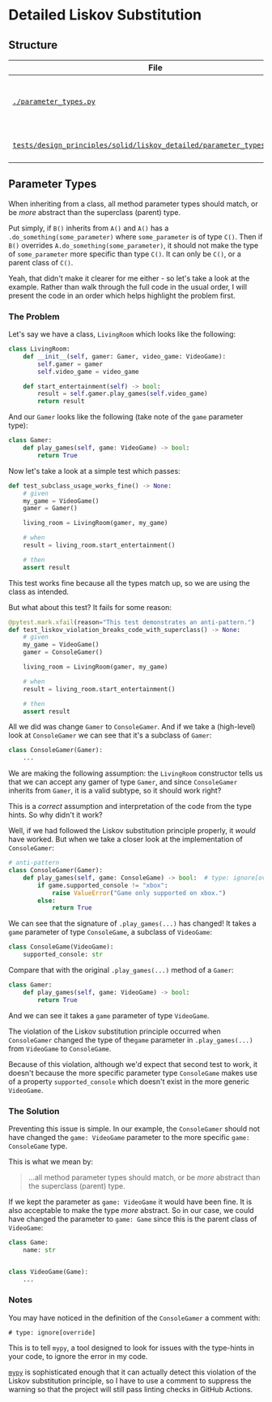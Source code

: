 # Detailed Liskov Substitution

## Structure

| File      | Description |
| ----------- | ----------- |
| [`./parameter_types.py`](parameter_types.py)      | Code example containing an anti-pattern.       |
| [`tests/design_principles/solid/liskov_detailed/parameter_types_test.py`](../../../../../tests/design_principles/solid/liskov_detailed/parameter_types_test.py)   | Unit tests to show code in action.        |

## Parameter Types

When inheriting from a class, all method parameter types should match, or be _more_
abstract than the superclass (parent) type.

Put simply, if `B()` inherits from `A()` and `A()` has a `.do_something(some_parameter)`
where `some_parameter` is of type `C()`. Then if `B()` overrides `A.do_something(some_parameter)`,
it should not make the type of `some_parameter` more specific than
type `C()`. It can only be `C()`, or a parent class of `C()`.

Yeah, that didn't make it clearer for me either - so let's take a look at the example.
Rather than walk through the full code in the usual order, I will present the code
in an order which helps highlight the problem first.

### The Problem

Let's say we have a class, `LivingRoom` which looks like the following:

```python
class LivingRoom:
    def __init__(self, gamer: Gamer, video_game: VideoGame):
        self.gamer = gamer
        self.video_game = video_game

    def start_entertainment(self) -> bool:
        result = self.gamer.play_games(self.video_game)
        return result
```

And our `Gamer` looks like the following (take note of the `game` parameter type):

```python
class Gamer:
    def play_games(self, game: VideoGame) -> bool:
        return True
```

Now let's take a look at a simple test which passes:

```python
def test_subclass_usage_works_fine() -> None:
    # given
    my_game = VideoGame()
    gamer = Gamer()

    living_room = LivingRoom(gamer, my_game)

    # when
    result = living_room.start_entertainment()

    # then
    assert result
```

This test works fine because all the types match up, so we are using the class
as intended.

But what about this test? It fails for some reason:

```python
@pytest.mark.xfail(reason="This test demonstrates an anti-pattern.")
def test_liskov_violation_breaks_code_with_superclass() -> None:
    # given
    my_game = VideoGame()
    gamer = ConsoleGamer()

    living_room = LivingRoom(gamer, my_game)

    # when
    result = living_room.start_entertainment()

    # then
    assert result
```

All we did was change `Gamer` to `ConsoleGamer`. And if we take a (high-level) look at
`ConsoleGamer` we can see that it's a subclass of `Gamer`:

```python
class ConsoleGamer(Gamer):
    ...
```

We are making the following assumption: the `LivingRoom` constructor 
tells us that we can accept any gamer of type `Gamer`, and since `ConsoleGamer` 
inherits from `Gamer`, it is a valid subtype, so it should work right?

This is a _correct_ assumption and interpretation of the code from the type hints. So
why didn't it work?

Well, if we had followed the Liskov substitution principle properly, it _would_ have 
worked. But when we take a closer look at the implementation of `ConsoleGamer`:

```python
# anti-pattern
class ConsoleGamer(Gamer):
    def play_games(self, game: ConsoleGame) -> bool:  # type: ignore[override]
        if game.supported_console != "xbox":
            raise ValueError("Game only supported on xbox.")
        else:
            return True
```

We can see that the signature of `.play_games(...)` has changed! It takes a `game`
parameter of type `ConsoleGame`, a subclass of `VideoGame`:

```python
class ConsoleGame(VideoGame):
    supported_console: str
```

Compare that with the original `.play_games(...)` method of a `Gamer`:

```python
class Gamer:
    def play_games(self, game: VideoGame) -> bool:
        return True
```

And we can see it takes a `game` parameter of type `VideoGame`.

The violation of the Liskov substitution principle occurred when `ConsoleGamer` 
changed the type of the`game` parameter in `.play_games(...)` from `VideoGame` to 
`ConsoleGame`.

Because of this violation, although we'd expect that second test to work, it doesn't
because the more specific parameter type `ConsoleGame` makes use of a property
`supported_console` which doesn't exist in the more generic `VideoGame`.

### The Solution

Preventing this issue is simple. In our example, the `ConsoleGamer` should not have
changed the `game: VideoGame` parameter to the more specific `game: ConsoleGame` type.

This is what we mean by:

>...all method parameter types should match, or be _more_
>abstract than the superclass (parent) type.

If we kept the parameter as `game: VideoGame` it would have been fine. It is also
acceptable to make the type _more_ abstract. So in our case, we could have changed the
parameter to `game: Game` since this is the parent class of `VideoGame`:

```python
class Game:
    name: str


class VideoGame(Game):
    ...
```

### Notes

You may have noticed in the definition of the `ConsoleGamer` a comment with:

`# type: ignore[override]`

This is to tell `mypy`, a tool designed to look for
issues with the type-hints in your code, to ignore the error in my code.

[`mypy`](https://mypy.readthedocs.io/en/stable/) is sophisticated enough that it can actually detect this violation of the
Liskov substitution principle, so I have to use a comment to suppress the warning so
that the project will still pass linting checks in GitHub Actions.